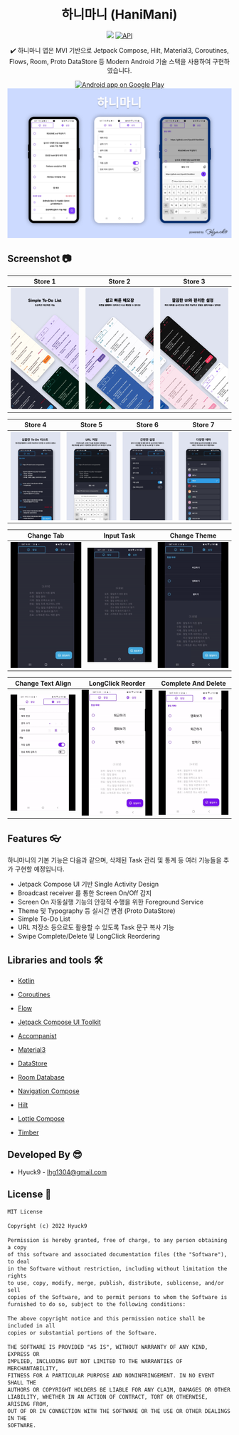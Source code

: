<h1 align="center">하니마니 (HaniMani)</h1>

<p align="center">
    <a href="https://developer.android.com/jetpack/androidx/versions/all-channel#november_11_2022"><img src="https://img.shields.io/badge/Jetpack%20Compose-1.3.1-brightgreen"/></a>
    <a href="https://android-arsenal.com/api?level=26"><img alt="API" src="https://img.shields.io/badge/API-26%2B-brightgreen.svg?style=flat"/></a>
</p>

<p align="center">
✔️ 하니마니 앱은 MVI 기반으로 Jetpack Compose, Hilt, Material3, Coroutines, Flows, Room, Proto DataStore 등 Modern Android 기술 스택을 사용하여 구현하였습니다.
</p>

<p align="center">
    <a href="https://play.google.com/store/apps/details?id=io.github.hyuck9.hanimani">
      <img alt="Android app on Google Play" src="https://developer.android.com/images/brand/en_app_rgb_wo_45.png" />
    </a>
    <img src="https://github.com/Hyuck9/HaniMani/blob/master/art/hanimani_cover.png?raw=true"/>
</p>

## Screenshot 📷
|                                    Store 1                                     |                                    Store 2                                     |                                    Store 3                                     |
|:------------------------------------------------------------------------------:|:------------------------------------------------------------------------------:|:------------------------------------------------------------------------------:|
| ![](https://github.com/Hyuck9/HaniMani/blob/master/art/Frame%201.png?raw=true) | ![](https://github.com/Hyuck9/HaniMani/blob/master/art/Frame%202.png?raw=true) | ![](https://github.com/Hyuck9/HaniMani/blob/master/art/Frame%203.png?raw=true) |

|                                    Store 4                                     |                                    Store 5                                     |                                    Store 6                                     |                                    Store 7                                     |
|:------------------------------------------------------------------------------:|:------------------------------------------------------------------------------:|:------------------------------------------------------------------------------:|:------------------------------------------------------------------------------:|
| ![](https://github.com/Hyuck9/HaniMani/blob/master/art/Frame%204.png?raw=true) | ![](https://github.com/Hyuck9/HaniMani/blob/master/art/Frame%205.png?raw=true) | ![](https://github.com/Hyuck9/HaniMani/blob/master/art/Frame%206.png?raw=true) | ![](https://github.com/Hyuck9/HaniMani/blob/master/art/Frame%207.png?raw=true) |

|                                   Change Tab                                    |                                    Input Task                                     |                                    Change Theme                                     |
|:-------------------------------------------------------------------------------:|:---------------------------------------------------------------------------------:|:-----------------------------------------------------------------------------------:|
| ![](https://github.com/Hyuck9/HaniMani/blob/master/art/1_move_tab.gif?raw=true) | ![](https://github.com/Hyuck9/HaniMani/blob/master/art/2_input_task.gif?raw=true) | ![](https://github.com/Hyuck9/HaniMani/blob/master/art/3_change_theme.gif?raw=true) |

|                                  Change Text Align                                  |                               LongClick Reorder                                |                                  Complete And Delete                                   |
|:-----------------------------------------------------------------------------------:|:------------------------------------------------------------------------------:|:--------------------------------------------------------------------------------------:|
| ![](https://github.com/Hyuck9/HaniMani/blob/master/art/4_change_align.gif?raw=true) | ![](https://github.com/Hyuck9/HaniMani/blob/master/art/5_reorder.gif?raw=true) | ![](https://github.com/Hyuck9/HaniMani/blob/master/art/6_complete_delete.gif?raw=true) |

## Features 👓
하니마니의 기본 기능은 다음과 같으며, 삭제된 Task 관리 및 통계 등 여러 기능들을 추가 구현할 예정입니다.
- Jetpack Compose UI 기반 Single Activity Design
- Broadcast receiver 를 통한 Screen On/Off 감지
- Screen On 자동실행 기능의 안정적 수행을 위한 Foreground Service
- Theme 및 Typography 등 실시간 변경 (Proto DataStore)
- Simple To-Do List
- URL 저장소 등으로도 활용할 수 있도록 Task 문구 복사 기능
- Swipe Complete/Delete 및 LongClick Reordering

## Libraries and tools 🛠️
- [Kotlin](https://kotlinlang.org/)
- [Coroutines](https://developer.android.com/kotlin/coroutines)
- [Flow](https://developer.android.com/kotlin/flow)
- [Jetpack Compose UI Toolkit](https://developer.android.com/jetpack/compose)
- [Accompanist](https://chrisbanes.github.io/accompanist/)
- [Material3](https://m3.material.io/)
- [DataStore](https://developer.android.com/topic/libraries/architecture/datastore)
- [Room Database](https://developer.android.com/topic/libraries/architecture/room)
- [Navigation Compose](https://developer.android.com/jetpack/compose/navigation)
- [Hilt](https://developer.android.com/training/dependency-injection/hilt-android)

- [Lottie Compose](https://github.com/airbnb/lottie/blob/master/android-compose.md)
- [Timber](https://github.com/JakeWharton/timber)

## Developed By 😎
- Hyuck9 - lhg1304@gmail.com

## License 🔗
```
MIT License

Copyright (c) 2022 Hyuck9

Permission is hereby granted, free of charge, to any person obtaining a copy
of this software and associated documentation files (the "Software"), to deal
in the Software without restriction, including without limitation the rights
to use, copy, modify, merge, publish, distribute, sublicense, and/or sell
copies of the Software, and to permit persons to whom the Software is
furnished to do so, subject to the following conditions:

The above copyright notice and this permission notice shall be included in all
copies or substantial portions of the Software.

THE SOFTWARE IS PROVIDED "AS IS", WITHOUT WARRANTY OF ANY KIND, EXPRESS OR
IMPLIED, INCLUDING BUT NOT LIMITED TO THE WARRANTIES OF MERCHANTABILITY,
FITNESS FOR A PARTICULAR PURPOSE AND NONINFRINGEMENT. IN NO EVENT SHALL THE
AUTHORS OR COPYRIGHT HOLDERS BE LIABLE FOR ANY CLAIM, DAMAGES OR OTHER
LIABILITY, WHETHER IN AN ACTION OF CONTRACT, TORT OR OTHERWISE, ARISING FROM,
OUT OF OR IN CONNECTION WITH THE SOFTWARE OR THE USE OR OTHER DEALINGS IN THE
SOFTWARE.
```
